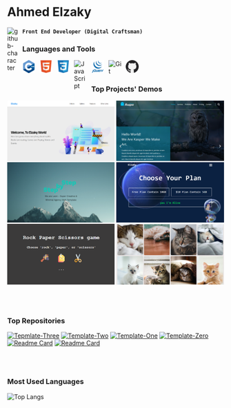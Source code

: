 # Ahmed Elzaky 

**`Front End Developer (Digital Craftsman)`**
<img align="left" alt="github-character" width="25px" style="padding-right:10px;" src="https://user-images.githubusercontent.com/60613644/200343161-d5cd74d5-790f-43a6-a902-4d54d3e2c775.png" />


### Languages and Tools
<!-- <kbd> -->
<img align="left" alt="C++" width="30px" style="padding-right:10px;" src="imgs/c++.png" />
<img align="left" alt="HTML" width="30px" style="padding-right:10px;" src="imgs/html5.svg" />
<img align="left" alt="CSS" width="30px" style="padding-right:10px;" src="imgs/css3.svg" />
<img align="left" alt="JavaScript" width="30px" style="padding-right:10px;" src="https://cdn.jsdelivr.net/gh/devicons/devicon/icons/javascript/javascript-plain.svg" />
<img align="left" alt="CSS" width="30px" style="padding-right:10px;" src="imgs/jquery.svg" />
<img align="left" alt="Git" width="30px" style="padding-right:10px;" src="https://cdn.jsdelivr.net/gh/devicons/devicon/icons/git/git-original.svg" />
<img align="left" alt="GitHub" width="30px" style="padding-right:10px;" src="imgs/github.png" />
<!-- </kbd> -->

<br />
<br />

### Top Projects' Demos
<!-- <figure>
  <a href="https://ahmed-elzaky.github.io/Template-Zero/"><img width="50%" alt="Template Zero" src="imgs/template-zero.png" /></a>
  <br />
  <figcaption><a href="https://github.com/Ahmed-Elzaky/Template-Zero">Template-Zero</a></figcaption>
</figure>
<figure>
  <a href="https://ahmed-elzaky.github.io/Template-Zero/"><img width="50%" alt="Template One" src="imgs/template-one.png" /></a>
  <br />
  <figcaption><a href="https://github.com/Ahmed-Elzaky/Template-Zero">Template-Zero</a></figcaption>
</figure> -->
<!-- <kbd> -->
<a href="https://ahmed-elzaky.github.io/Template-Three/"><img width="49.5%" alt="Template Three" src="imgs/template-Three.png" /></a>
<a href="https://ahmed-elzaky.github.io/Template-Two/"><img width="49.5%" alt="Template Two" src="imgs/template-Two.png" /></a>
<a href="https://ahmed-elzaky.github.io/Template-One/"><img width="49.5%" alt="Template One" src="imgs/template-one.png" /></a>
<a href="https://ahmed-elzaky.github.io/Template-Zero/"><img width="49.5%" alt="Template Zero" src="imgs/template-zero.png" /></a>
<a href="https://ahmed-elzaky.github.io/rock-paper-scissors/"><img width="49.5%" alt="rock paper scissors" src="imgs/rock-paper-scissors.png" /></a>
<a href="https://ahmed-elzaky.github.io/cat-photo-gallery/"><img width="49.5%" alt="cat photo gallery" src="imgs/cat-photo-gallery.png" /></a>
<!--  </kbd> -->

<br />
<br />

### Top Repositories
[![Tepmlate-Three](https://github-readme-stats.vercel.app/api/pin/?username=Ahmed-Elzaky&repo=Tepmlate-Three&theme=dark)](https://github.com/Ahmed-Elzaky/Tepmlate-Three/)
[![Template-Two](https://github-readme-stats.vercel.app/api/pin/?username=Ahmed-Elzaky&repo=Template-Two&theme=dark)](https://github.com/Ahmed-Elzaky/Template-Two/)
[![Template-One](https://github-readme-stats.vercel.app/api/pin/?username=Ahmed-Elzaky&repo=Template-One&theme=dark)](https://github.com/Ahmed-Elzaky/Template-One/)
[![Template-Zero](https://github-readme-stats.vercel.app/api/pin/?username=Ahmed-Elzaky&repo=Template-Zero&theme=dark)](https://github.com/Ahmed-Elzaky/Template-Zero/)
[![Readme Card](https://github-readme-stats.vercel.app/api/pin/?username=Ahmed-Elzaky&repo=rock-paper-scissors&theme=dark)](https://github.com/Ahmed-Elzaky/rock-paper-scissors)
[![Readme Card](https://github-readme-stats.vercel.app/api/pin/?username=Ahmed-Elzaky&repo=cat-photo-gallery&theme=dark)](https://github.com/Ahmed-Elzaky/cat-photo-gallery)

<br />
<br />

### Most Used Languages
![Top Langs](https://github-readme-stats.vercel.app/api/top-langs/?username=Ahmed-Elzaky&layout=compact&theme=dark)

